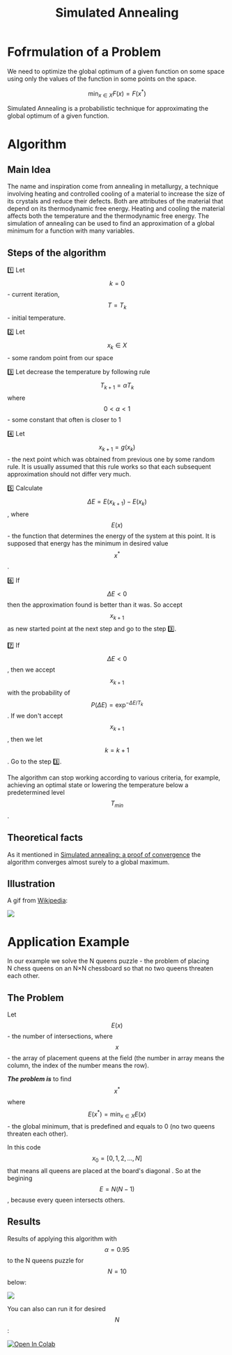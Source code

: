 ﻿---
layout: default
title: Simulated Annealing
parent: Zero order methods
grand_parent: Methods
nav_order: 2
---

# Fofrmulation of a Problem

We need to optimize the global optimum of a given function on some space using only the values of the function in some points on the space.

$$\min_{x \in X} F(x) = F(x^*)$$

Simulated Annealing is a probabilistic technique for approximating the global optimum of a given function.

# Algorithm

## Main Idea

The name and inspiration come from annealing in metallurgy, a technique involving heating and controlled cooling of a material to increase the size of its crystals and reduce their defects. Both are attributes of the material that depend on its thermodynamic free energy. Heating and cooling the material affects both the temperature and the thermodynamic free energy. The simulation of annealing can be used to find an approximation of a global minimum for a function with many variables.

## Steps of the algorithm

1️⃣ Let $$ k = 0 $$ - current iteration, $$T = T_k$$ - initial temperature.

2️⃣ Let $$x_k \in X$$ - some random point from our space

3️⃣ Let decrease the temperature by following rule $$T_{k+1} = \alpha T_k$$ where $$ 0 < \alpha < 1$$ - some constant that often is closer to 1

4️⃣ Let $$x_{k+1} = g(x_k)$$ - the next point which was obtained from previous one by some random rule. It is usually assumed that this rule works so that each subsequent approximation should not differ very much.

5️⃣ Calculate $$\Delta E = E(x_{k+1}) - E(x_{k})$$, where $$E(x)$$ - the function that determines the energy of the system at this point. It is supposed that energy has the minimum in desired value $$x^*$$.

6️⃣ If $$\Delta E < 0$$ then the approximation found is better than it was. So accept $$x_{k+1}$$ as new started point at the next step and go to the step 3️⃣.

7️⃣ If $$\Delta E < 0$$, then we accept $$x_{k+1}$$ with the probability of $$P(\Delta E) = \exp^{-\Delta E / T_k}$$. If we don't accept $$x_{k+1}$$, then we let $$k = k+ 1$$. Go to the step 3️⃣.

The algorithm can stop working according to various criteria, for example, achieving an optimal state or lowering the temperature below a predetermined level $$T_{min}$$.

## Theoretical facts

As it mentioned in [Simulated annealing: a proof of convergence](https://ieeexplore.ieee.org/document/295910) the algorithm converges almost surely to a global maximum.

## Illustration

A gif from [Wikipedia](https://en.wikipedia.org/wiki/Markdown):

![](../sa_wiki.gif)

# Application Example

In our example we solve the N queens puzzle - the problem of placing N chess queens on an N×N chessboard so that no two queens threaten each other.

## The Problem

Let $$E(x)$$ - the number of intersections, where $$x$$ - the array of placement queens at the field (the number in array means the column, the index of the number means the row).

**_The problem is_** to find $$x^*$$ where $$E(x^*) =  \min_{x \in X} E(x)$$ - the global minimum, that is predefined and equals to 0 (no two queens threaten each other).

In this code $$x_0 = [0,1,2,...,N]$$ that means all queens are placed at the board's diagonal . So at the begining $$E = N(N-1)$$, because every queen intersects others.

## Results

Results of applying this algorithm with $$\alpha = 0.95$$ to the N queens puzzle for $$N = 10$$ below:

![](../sa_result.svg)

You can also can run it for desired $$N$$:

[![Open In Colab](https://colab.research.google.com/assets/colab-badge.svg#button)](https://colab.research.google.com/drive/1NTBSgC_fUuqt9YxN68cUq00tLcjfw-vy)
